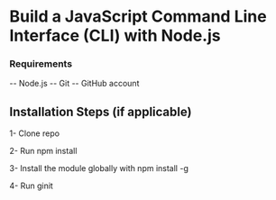 
# Build a JavaScript Command Line Interface (CLI) with Node.js


### Requirements
-- Node.js
-- Git
-- GitHub account
## Installation Steps (if applicable)
1- Clone repo

2- Run npm install

3- Install the module globally with npm install -g

4- Run ginit <repo-name> <longer repo description>
